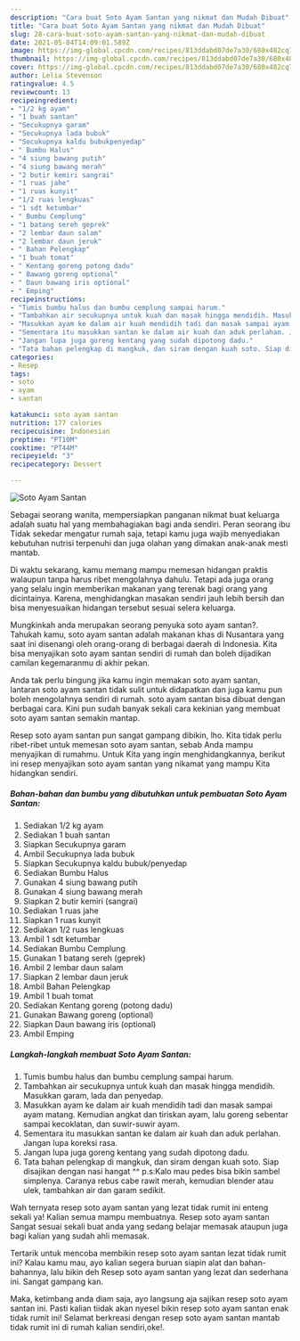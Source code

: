 ```yaml
---
description: "Cara buat Soto Ayam Santan yang nikmat dan Mudah Dibuat"
title: "Cara buat Soto Ayam Santan yang nikmat dan Mudah Dibuat"
slug: 28-cara-buat-soto-ayam-santan-yang-nikmat-dan-mudah-dibuat
date: 2021-05-04T14:09:01.589Z
image: https://img-global.cpcdn.com/recipes/813ddabd07de7a30/680x482cq70/soto-ayam-santan-foto-resep-utama.jpg
thumbnail: https://img-global.cpcdn.com/recipes/813ddabd07de7a30/680x482cq70/soto-ayam-santan-foto-resep-utama.jpg
cover: https://img-global.cpcdn.com/recipes/813ddabd07de7a30/680x482cq70/soto-ayam-santan-foto-resep-utama.jpg
author: Lelia Stevenson
ratingvalue: 4.5
reviewcount: 13
recipeingredient:
- "1/2 kg ayam"
- "1 buah santan"
- "Secukupnya garam"
- "Secukupnya lada bubuk"
- "Secukupnya kaldu bubukpenyedap"
- " Bumbu Halus"
- "4 siung bawang putih"
- "4 siung bawang merah"
- "2 butir kemiri sangrai"
- "1 ruas jahe"
- "1 ruas kunyit"
- "1/2 ruas lengkuas"
- "1 sdt ketumbar"
- " Bumbu Cemplung"
- "1 batang sereh geprek"
- "2 lembar daun salam"
- "2 lembar daun jeruk"
- " Bahan Pelengkap"
- "1 buah tomat"
- " Kentang goreng potong dadu"
- " Bawang goreng optional"
- " Daun bawang iris optional"
- " Emping"
recipeinstructions:
- "Tumis bumbu halus dan bumbu cemplung sampai harum."
- "Tambahkan air secukupnya untuk kuah dan masak hingga mendidih. Masukkan garam, lada dan penyedap."
- "Masukkan ayam ke dalam air kuah mendidih tadi dan masak sampai ayam matang. Kemudian angkat dan tiriskan ayam, lalu goreng sebentar sampai kecoklatan, dan suwir-suwir ayam."
- "Sementara itu masukkan santan ke dalam air kuah dan aduk perlahan. Jangan lupa koreksi rasa."
- "Jangan lupa juga goreng kentang yang sudah dipotong dadu."
- "Tata bahan pelengkap di mangkuk, dan siram dengan kuah soto. Siap disajikan dengan nasi hangat ^^ p.s:Kalo mau pedes bisa bikin sambel simplenya. Caranya rebus cabe rawit merah, kemudian blender atau ulek, tambahkan air dan garam sedikit."
categories:
- Resep
tags:
- soto
- ayam
- santan

katakunci: soto ayam santan 
nutrition: 177 calories
recipecuisine: Indonesian
preptime: "PT10M"
cooktime: "PT44M"
recipeyield: "3"
recipecategory: Dessert

---
```



![Soto Ayam Santan](https://img-global.cpcdn.com/recipes/813ddabd07de7a30/680x482cq70/soto-ayam-santan-foto-resep-utama.jpg)

Sebagai seorang wanita, mempersiapkan panganan nikmat buat keluarga adalah suatu hal yang membahagiakan bagi anda sendiri. Peran seorang ibu Tidak sekedar mengatur rumah saja, tetapi kamu juga wajib menyediakan kebutuhan nutrisi terpenuhi dan juga olahan yang dimakan anak-anak mesti mantab.

Di waktu  sekarang, kamu memang mampu memesan hidangan praktis walaupun tanpa harus ribet mengolahnya dahulu. Tetapi ada juga orang yang selalu ingin memberikan makanan yang terenak bagi orang yang dicintainya. Karena, menghidangkan masakan sendiri jauh lebih bersih dan bisa menyesuaikan hidangan tersebut sesuai selera keluarga. 



Mungkinkah anda merupakan seorang penyuka soto ayam santan?. Tahukah kamu, soto ayam santan adalah makanan khas di Nusantara yang saat ini disenangi oleh orang-orang di berbagai daerah di Indonesia. Kita bisa menyajikan soto ayam santan sendiri di rumah dan boleh dijadikan camilan kegemaranmu di akhir pekan.

Anda tak perlu bingung jika kamu ingin memakan soto ayam santan, lantaran soto ayam santan tidak sulit untuk didapatkan dan juga kamu pun boleh mengolahnya sendiri di rumah. soto ayam santan bisa dibuat dengan berbagai cara. Kini pun sudah banyak sekali cara kekinian yang membuat soto ayam santan semakin mantap.

Resep soto ayam santan pun sangat gampang dibikin, lho. Kita tidak perlu ribet-ribet untuk memesan soto ayam santan, sebab Anda mampu menyajikan di rumahmu. Untuk Kita yang ingin menghidangkannya, berikut ini resep menyajikan soto ayam santan yang nikamat yang mampu Kita hidangkan sendiri.

<!--inarticleads1-->

##### Bahan-bahan dan bumbu yang dibutuhkan untuk pembuatan Soto Ayam Santan:

1. Sediakan 1/2 kg ayam
1. Sediakan 1 buah santan
1. Siapkan Secukupnya garam
1. Ambil Secukupnya lada bubuk
1. Siapkan Secukupnya kaldu bubuk/penyedap
1. Sediakan  Bumbu Halus
1. Gunakan 4 siung bawang putih
1. Gunakan 4 siung bawang merah
1. Siapkan 2 butir kemiri (sangrai)
1. Sediakan 1 ruas jahe
1. Siapkan 1 ruas kunyit
1. Sediakan 1/2 ruas lengkuas
1. Ambil 1 sdt ketumbar
1. Sediakan  Bumbu Cemplung
1. Gunakan 1 batang sereh (geprek)
1. Ambil 2 lembar daun salam
1. Siapkan 2 lembar daun jeruk
1. Ambil  Bahan Pelengkap
1. Ambil 1 buah tomat
1. Sediakan  Kentang goreng (potong dadu)
1. Gunakan  Bawang goreng (optional)
1. Siapkan  Daun bawang iris (optional)
1. Ambil  Emping




<!--inarticleads2-->

##### Langkah-langkah membuat Soto Ayam Santan:

1. Tumis bumbu halus dan bumbu cemplung sampai harum.
1. Tambahkan air secukupnya untuk kuah dan masak hingga mendidih. Masukkan garam, lada dan penyedap.
1. Masukkan ayam ke dalam air kuah mendidih tadi dan masak sampai ayam matang. Kemudian angkat dan tiriskan ayam, lalu goreng sebentar sampai kecoklatan, dan suwir-suwir ayam.
1. Sementara itu masukkan santan ke dalam air kuah dan aduk perlahan. Jangan lupa koreksi rasa.
1. Jangan lupa juga goreng kentang yang sudah dipotong dadu.
1. Tata bahan pelengkap di mangkuk, dan siram dengan kuah soto. Siap disajikan dengan nasi hangat ^^ p.s:Kalo mau pedes bisa bikin sambel simplenya. Caranya rebus cabe rawit merah, kemudian blender atau ulek, tambahkan air dan garam sedikit.




Wah ternyata resep soto ayam santan yang lezat tidak rumit ini enteng sekali ya! Kalian semua mampu membuatnya. Resep soto ayam santan Sangat sesuai sekali buat anda yang sedang belajar memasak ataupun juga bagi kalian yang sudah ahli memasak.

Tertarik untuk mencoba membikin resep soto ayam santan lezat tidak rumit ini? Kalau kamu mau, ayo kalian segera buruan siapin alat dan bahan-bahannya, lalu bikin deh Resep soto ayam santan yang lezat dan sederhana ini. Sangat gampang kan. 

Maka, ketimbang anda diam saja, ayo langsung aja sajikan resep soto ayam santan ini. Pasti kalian tiidak akan nyesel bikin resep soto ayam santan enak tidak rumit ini! Selamat berkreasi dengan resep soto ayam santan mantab tidak rumit ini di rumah kalian sendiri,oke!.

